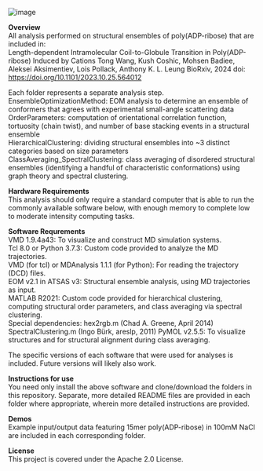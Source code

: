 ![image](https://github.com/TongGeorgeWang/polyADPribose-Structural-Analysis/assets/160785251/db72b17f-fa75-41c8-8be3-dde28659a9a2)

**Overview** <br />
All analysis performed on structural ensembles of poly(ADP-ribose) that are included in: <br />
Length-dependent Intramolecular Coil-to-Globule Transition in Poly(ADP-ribose) Induced by Cations
Tong Wang, Kush Coshic, Mohsen Badiee, Aleksei Aksimentiev, Lois Pollack, Anthony K. L. Leung
BioRxiv, 2024
doi: https://doi.org/10.1101/2023.10.25.564012

Each folder represents a separate analysis step. <br />
EnsembleOptimizationMethod: EOM analysis to determine an ensemble of conformers that agrees with experimental small-angle scattering data  <br />
OrderParameters: computation of orientational correlation function, tortuosity (chain twist), and number of base stacking events in a structural ensemble <br />
HierarchicalClustering: dividing structural ensembles into ~3 distinct categories based on size parameters <br />
ClassAveraging_SpectralClustering: class averaging of disordered structural ensembles (identifying a handful of characteristic conformations) using graph theory and spectral clustering. <br />





**Hardware Requirements** <br />
This analysis should only require a standard computer that is able to run the commonly available software below, with enough memory to complete low to moderate intensity computing tasks.

**Software Requrements** <br />
VMD 1.9.4a43: To visualize and construct MD simulation systems. <br />
Tcl 8.0 or Python 3.7.3: Custom code provided to analyze the MD trajectories. <br />
VMD (for tcl) or MDAnalysis 1.1.1 (for Python): For reading the trajectory (DCD) files. <br />
EOM v2.1 in ATSAS v3: Structural ensemble analysis, using MD trajectories as input. <br />
MATLAB R2021: Custom code provided for hierarchical clustering, computing structural order parameters, and class averaging via spectral clustering. <br />
  Special dependencies: 
  hex2rgb.m (Chad A. Greene, April 2014)
  SpectralClustering.m (Ingo Bürk, areslp, 2011)
PyMOL v2.5.5: To visualize structures and for structural alignment during class averaging.<br />

The specific versions of each software that were used for analyses is included. Future versions will likely also work. 

**Instructions for use** <br />
You need only install the above software and clone/download the folders in this repository. Separate, more detailed README files are provided in each folder where appropriate, wherein more detailed instructions are provided. 

**Demos** <br />
Example input/output data featuring 15mer poly(ADP-ribose) in 100mM NaCl are included in each corresponding folder. 

**License** <br />
This project is covered under the Apache 2.0 License.




